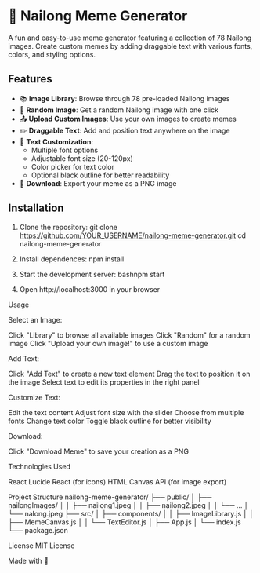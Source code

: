 # 💛 Nailong Meme Generator

A fun and easy-to-use meme generator featuring a collection of 78 Nailong images. Create custom memes by adding draggable text with various fonts, colors, and styling options.

## Features

- 📚 **Image Library**: Browse through 78 pre-loaded Nailong images
- 🎲 **Random Image**: Get a random Nailong image with one click
- 📤 **Upload Custom Images**: Use your own images to create memes
- ✏️ **Draggable Text**: Add and position text anywhere on the image
- 🎨 **Text Customization**:
  - Multiple font options
  - Adjustable font size (20-120px)
  - Color picker for text color
  - Optional black outline for better readability
- 💾 **Download**: Export your meme as a PNG image

## Installation

1. Clone the repository:
git clone https://github.com/YOUR_USERNAME/nailong-meme-generator.git
cd nailong-meme-generator

2. Install dependences: 
npm install

3. Start the development server:
bashnpm start

4. Open http://localhost:3000 in your browser

Usage

Select an Image:

Click "Library" to browse all available images
Click "Random" for a random image
Click "Upload your own image!" to use a custom image


Add Text:

Click "Add Text" to create a new text element
Drag the text to position it on the image
Select text to edit its properties in the right panel


Customize Text:

Edit the text content
Adjust font size with the slider
Choose from multiple fonts
Change text color
Toggle black outline for better visibility


Download:

Click "Download Meme" to save your creation as a PNG



Technologies Used

React
Lucide React (for icons)
HTML Canvas API (for image export)

Project Structure
nailong-meme-generator/
├── public/
│   ├── nailongImages/
│   │   ├── nailong1.jpeg
│   │   ├── nailong2.jpeg
│   │   └── ...
│   └── nalong.jpeg
├── src/
│   ├── components/
│   │   ├── ImageLibrary.js
│   │   ├── MemeCanvas.js
│   │   └── TextEditor.js
│   ├── App.js
│   └── index.js
└── package.json

License
MIT License

Made with 💛